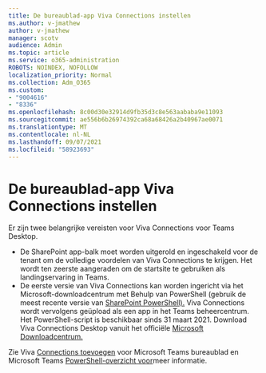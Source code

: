 ```yaml
---
title: De bureaublad-app Viva Connections instellen
ms.author: v-jmathew
author: v-jmathew
manager: scotv
audience: Admin
ms.topic: article
ms.service: o365-administration
ROBOTS: NOINDEX, NOFOLLOW
localization_priority: Normal
ms.collection: Adm_O365
ms.custom:
- "9004616"
- "8336"
ms.openlocfilehash: 8c00d30e32914d9fb35d3c8e563aababa9e11093
ms.sourcegitcommit: ae556b6b26974392ca68a68426a2b40967ae0071
ms.translationtype: MT
ms.contentlocale: nl-NL
ms.lasthandoff: 09/07/2021
ms.locfileid: "58923693"
---
```

# <a name="set-up-the-viva-connections-desktop-app"></a>De bureaublad-app Viva Connections instellen

Er zijn twee belangrijke vereisten voor Viva Connections voor Teams Desktop. 

- De SharePoint app-balk moet worden uitgerold en ingeschakeld voor de tenant om de volledige voordelen van Viva Connections te krijgen. Het wordt ten zeerste aangeraden om de startsite te gebruiken als landingservaring in Teams. 
- De eerste versie van Viva Connections kan worden ingericht via het Microsoft-downloadcentrum met Behulp van PowerShell (gebruik de meest recente versie van [SharePoint PowerShell).](https://docs.microsoft.com/powershell/sharepoint/sharepoint-online/introduction-sharepoint-online-management-shell?view=sharepoint-ps) Viva Connections wordt vervolgens geüpload als een app in het Teams beheercentrum. Het PowerShell-script is beschikbaar sinds 31 maart 2021. Download Viva Connections Desktop vanuit het officiële [Microsoft Downloadcentrum.](https://www.microsoft.com/download/confirmation.aspx?id=102888) 

Zie Viva [Connections toevoegen](https://docs.microsoft.com/SharePoint/viva-connections) voor Microsoft Teams bureaublad en Microsoft Teams [PowerShell-overzicht voor](https://docs.microsoft.com/microsoftteams/teams-powershell-overview)meer informatie.